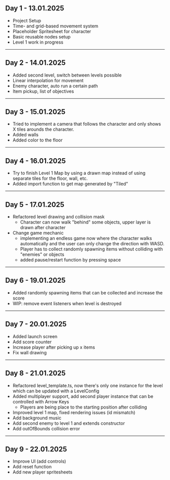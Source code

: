 ## Day 1 - 13.01.2025

- Project Setup
- Time- and grid-based movement system
- Placeholder Spritesheet for character
- Basic reusable nodes setup
- Level 1 work in progress

---

## Day 2 - 14.01.2025

- Added second level, switch between levels possible
- Linear interpolation for movement
- Enemy character, auto run a certain path
- Item pickup, list of objectives

---

## Day 3 - 15.01.2025

- Tried to implement a camera that follows the character and only shows X tiles arounds the character.
- Added walls
- Added color to the floor

---

## Day 4 - 16.01.2025

- Try to finish Level 1 Map by using a drawn map instead of using separate tiles for the floor, wall, etc.
- Added import function to get map generated by "Tiled"

--- 

## Day 5 - 17.01.2025

- Refactored level drawing and collision mask
    - Character can now walk "behind" some objects, upper layer is drawn after character
- Change game mechanic
    - implementing an endless game now where the character walks automatically and the user can only change the
      direction with WASD.
    - Player has to collect randomly spawning items without colliding with "enemies" or objects
    - added pause/restart function by pressing space

---

## Day 6 - 19.01.2025

- Added randomly spawning items that can be collected and increase the score
- WIP: remove event listeners when level is destroyed

---

## Day 7 - 20.01.2025

- Added launch screen
- Add score counter
- Increase player after picking up x items
- Fix wall drawing

--- 

## Day 8 - 21.01.2025

- Refactored level_template.ts, now there's only one instance for the level which can be updated with a LevelConfig
- Added multiplayer support, add second player instance that can be controlled with Arrow Keys
    - Players are being place to the starting position after colliding
- Improved level 1 map, fixed rendering issues (id mismatch)
- Add background music
- Add second enemy to level 1 and extends constructor
- Add outOfBounds collision error

--- 

## Day 9 - 22.01.2025

- Improve UI (add controls)
- Add reset function
- Add new player spritesheets
